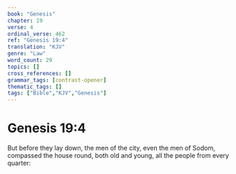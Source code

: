 ```yaml
---
book: "Genesis"
chapter: 19
verse: 4
ordinal_verse: 462
ref: "Genesis 19:4"
translation: "KJV"
genre: "Law"
word_count: 29
topics: []
cross_references: []
grammar_tags: [contrast-opener]
thematic_tags: []
tags: ["Bible","KJV","Genesis"]
---
```


# Genesis 19:4

But before they lay down, the men of the city, even the men of Sodom, compassed the house round, both old and young, all the people from every quarter:
